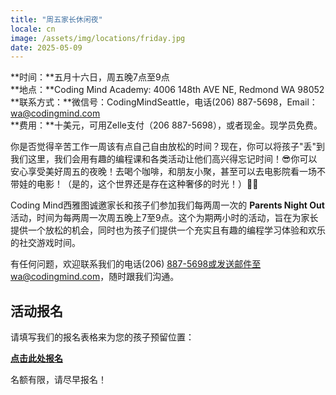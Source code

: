 ```yaml
---
title: "周五家长休闲夜"
locale: cn
image: /assets/img/locations/friday.jpg
date: 2025-05-09
---
```


**时间：**五月十六日，周五晚7点至9点  
**地点：**Coding Mind Academy: 4006 148th AVE NE, Redmond WA 98052  
**联系方式：**微信号：CodingMindSeattle，电话(206) 887-5698，Email：wa@codingmind.com  
**费用：**十美元，可用Zelle支付（206 887-5698），或者现金。现学员免费。

你是否觉得辛苦工作一周该有点自己自由放松的时间？现在，你可以将孩子"丢"到我们这里，我们会用有趣的编程课和各类活动让他们高兴得忘记时间！😎你可以安心享受美好周五的夜晚！去喝个咖啡，和朋友小聚，甚至可以去电影院看一场不带娃的电影！（是的，这个世界还是存在这种奢侈的时光！）🍷🍿

Coding Mind西雅图诚邀家长和孩子们参加我们每两周一次的 **Parents Night Out** 活动，时间为每两周一次周五晚上7至9点。这个为期两小时的活动，旨在为家长提供一个放松的机会，同时也为孩子们提供一个充实且有趣的编程学习体验和欢乐的社交游戏时间。

有任何问题，欢迎联系我们的电话(206) 887-5698或发送邮件至wa@codingmind.com，随时跟我们沟通。

## 活动报名

请填写我们的报名表格来为您的孩子预留位置：

[**点击此处报名**](https://docs.google.com/forms/d/e/1FAIpQLSdohd2k28BrHiQkOVVBRIfNl3rjhIxGGo3qMJKJL_D5hp3MnQ/viewform)

名额有限，请尽早报名！